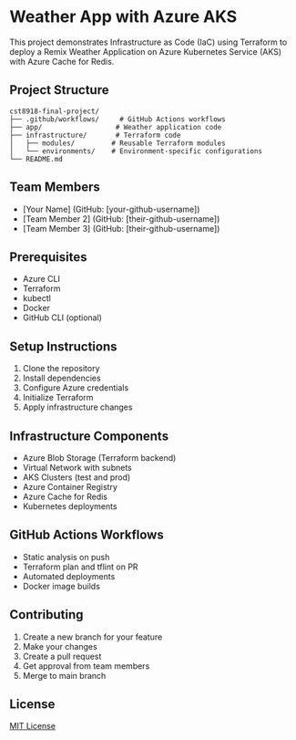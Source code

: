 # Weather App with Azure AKS

This project demonstrates Infrastructure as Code (IaC) using Terraform to deploy a Remix Weather Application on Azure Kubernetes Service (AKS) with Azure Cache for Redis.

## Project Structure

```
cst8918-final-project/
├── .github/workflows/     # GitHub Actions workflows
├── app/                  # Weather application code
├── infrastructure/       # Terraform code
│   ├── modules/         # Reusable Terraform modules
│   └── environments/    # Environment-specific configurations
└── README.md
```

## Team Members

- [Your Name] (GitHub: [your-github-username])
- [Team Member 2] (GitHub: [their-github-username])
- [Team Member 3] (GitHub: [their-github-username])

## Prerequisites

- Azure CLI
- Terraform
- kubectl
- Docker
- GitHub CLI (optional)

## Setup Instructions

1. Clone the repository
2. Install dependencies
3. Configure Azure credentials
4. Initialize Terraform
5. Apply infrastructure changes

## Infrastructure Components

- Azure Blob Storage (Terraform backend)
- Virtual Network with subnets
- AKS Clusters (test and prod)
- Azure Container Registry
- Azure Cache for Redis
- Kubernetes deployments

## GitHub Actions Workflows

- Static analysis on push
- Terraform plan and tflint on PR
- Automated deployments
- Docker image builds

## Contributing

1. Create a new branch for your feature
2. Make your changes
3. Create a pull request
4. Get approval from team members
5. Merge to main branch

## License

[MIT License](LICENSE) 
